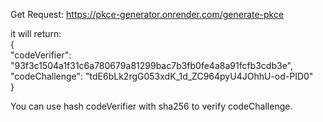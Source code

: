 
Get Request: https://pkce-generator.onrender.com/generate-pkce

it will return: <br/>{<br/>
  "codeVerifier": "93f3c1504a1f31c6a780679a81299bac7b3fb0fe4a8a91fcfb3cdb3e",<br/>
  "codeChallenge": "tdE6bLk2rgG053xdK_1d_ZC964pyU4JOhhU-od-PID0"<br/>
}

You can use hash codeVerifier with sha256 to verify codeChallenge.
